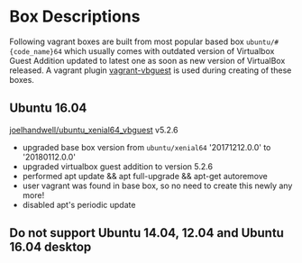 # Box Descriptions
Following vagrant boxes are built from most popular based box ```ubuntu/#{code_name}64``` which usually comes with outdated version of Virtualbox Guest Addition updated to latest one as soon as new version of VirtualBox released. A vagrant plugin [vagrant-vbguest](https://github.com/dotless-de/vagrant-vbguest) is used during creating of these boxes.

## Ubuntu 16.04
[joelhandwell/ubuntu_xenial64_vbguest](https://atlas.hashicorp.com/joelhandwell/boxes/ubuntu_xenial64_vbguest/) v5.2.6
* upgraded base box version from ```ubuntu/xenial64``` '20171212.0.0' to '20180112.0.0'
* upgraded virtualbox guest addition to version 5.2.6
* performed apt update && apt full-upgrade && apt-get autoremove
* user vagrant was found in base box, so no need to create this newly any more! 
* disabled apt's periodic update

## Do not support Ubuntu 14.04, 12.04 and Ubuntu 16.04 desktop
